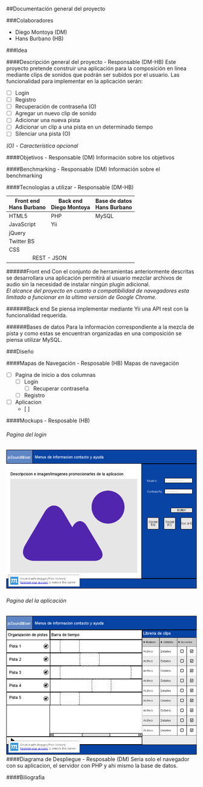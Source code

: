 ##Documentación general del proyecto

###Colaboradores
* Diego Montoya (DM)
* Hans Burbano (HB)

###Idea

####Descripción general del proyecto - Responsable (DM-HB)
Este proyecto pretende construir una aplicación para la composición en linea mediante clips de sonidos que podrán ser subidos por el usuario.
Las funcionalidad para implementar en la aplicación serán:

- [ ] Login
- [ ] Registro
- [ ] Recuperación de contraseña (O)
- [ ] Agregar un nuevo clip de sonido
- [ ] Adicionar una nueva pista
- [ ] Adicionar un clip a una pista en un determinado tiempo
- [ ] Silenciar una pista (O)

*(O) - Característica opcional*

####Objetivos - Responsable (DM)
Información sobre los objetivos


####Benchmarking - Responsable (DM)
Información sobre el benchmarking



####Tecnologías a utilizar - Responsable (DM-HB)

<table>
  <thead>
    <tr>
      <th>Front end<br>Hans Burbano</th>
      <th>Back end<br>Diego Montoya</th>
      <th>Base de datos<br>Hans Burbano</th>
    </tr>
  </thead>
  <tbody>
    <tr>
      <td>HTML5</td>
      <td>PHP</td>
      <td>MySQL</td>
    </tr>
    <tr>
      <td>JavaScript</td>
      <td>Yii</td>
      <td></td>
    </tr>
    <tr>
      <td>jQuery</td>
      <td></td>
      <td></td>
    </tr>
    <tr>
      <td>Twitter BS</td>
      <td></td>
      <td></td>
    </tr>
    <tr>
      <td>CSS</td>
      <td></td>
      <td></td>
    </tr>  
    <tr>
      <td colspan="2" align="center">REST - JSON</td>
      <td></td>
    </tr>   
  </tbody>
</table>

######Front end
Con el conjunto de herramientas anteriormente descritas se desarrollara una aplicación permitirá al usuario mezclar archivos de audio sin la necesidad de instalar ningún plugin adicional.
<br>*El alcance del proyecto en cuanto a compatibilidad de navegadores esta limitado a funcionar en la ultima versión de Google Chrome.*

######Back end
Se piensa implementar mediante Yii una API rest con la funcionalidad requerida.

######Bases de datos
Para la información correspondiente a la mezcla de pista y como estas se encuentran organizadas en una composición se piensa utilizar MySQL.  


###Diseño

####Mapas de Navegación - Resposable (HB)
Mapas de navegación

- [ ] Pagina de inicio a dos columnas
  - [ ] Login
      - [ ] Recuperar contraseña 
  - [ ] Registro
- [ ] Aplicacion
  - [ ]   


####Mockups - Resposable (HB)

###### Pagina del login
![](media/Index.png)
###### Pagina del la aplicación
![](media/App.png)
####Diagrama de Despliegue - Resposable (DM)
Seria solo el navegador con su aplicacion, el servidor con PHP y ahi mismo la base de datos.

####Biliografia
